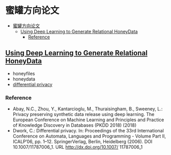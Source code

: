 # 蜜罐方向论文

- [蜜罐方向论文](#蜜罐方向论文)
  - [Using Deep Learning to Generate Relational HoneyData](#using-deep-learning-to-generate-relational-honeydata)
    - [Reference](#reference)

## [Using Deep Learning to Generate Relational HoneyData](https://link.springer.com/chapter/10.1007/978-3-030-02110-8_1)

- honeyfiles
- honeydata
- [differential privacy](https://zh.wikipedia.org/wiki/%E5%B7%AE%E5%88%86%E9%9A%90%E7%A7%81)

### Reference

- Abay, N.C., Zhou, Y., Kantarcioglu, M., Thuraisingham, B., Sweeney, L.: Privacy preserving synthetic data release using deep learning. The European Conference on Machine Learning and Principles and Practice of Knowledge Discovery in Databases (PKDD 2018) (2018)
- Dwork, C.: Differential privacy. In: Proceedings of the 33rd International Conference on Automata, Languages and Programming - Volume Part II, ICALP’06, pp. 1–12. SpringerVerlag, Berlin, Heidelberg (2006). DOI 10.1007/11787006_1. URL <http://dx.doi.org/10.1007/> 11787006_1
